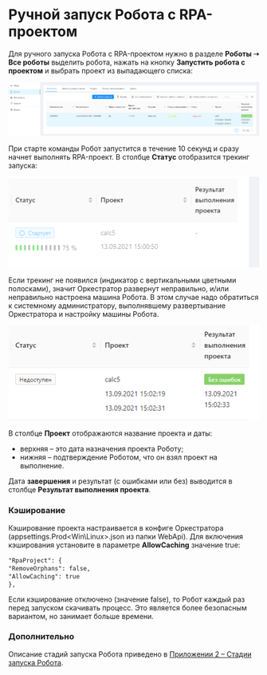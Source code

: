 # Ручной запуск Робота с RPA-проектом

Для ручного запуска Робота с RPA-проектом нужно в разделе **Роботы ➝ Все роботы** выделить робота, нажать на кнопку **Запустить робота с проектом** и выбрать проект из выпадающего списка:

![](<../../.gitbook/assets/0 (8)>)

При старте команды Робот запустится в течение 10 секунд и сразу начнет выполнять RPA-проект. В столбце **Статус** отобразится трекинг запуска:

![](../../.gitbook/assets/1)

Если трекинг не появился (индикатор с вертикальными цветными полосками), значит Оркестратор развернут неправильно, и/или неправильно настроена машина Робота. В этом случае надо обратиться к системному администратору, выполнявшему развертывание Оркестратора и настройку машины Робота.

![](<../../.gitbook/assets/2 (3)>)

В столбце **Проект** отображаются название проекта и даты: 
* верхняя – это дата назначения проекта Роботу; 
* нижняя – подтверждение Роботом, что он взял проект на выполнение. 

Дата **завершения** и результат (с ошибками или без) выводится в столбце **Результат выполнения проекта**.

### Кэширование

Кэширование проекта настраивается в конфиге Оркестратора (appsettings.Prod\<Win\Linux\>.json из папки WebApi). Для включения кэширования установите в параметре **AllowCaching** значение true:

```
"RpaProject": {
"RemoveOrphans": false,
"AllowCaching": true
},
```
Если кэширование отключено (значение false), то Робот каждый раз перед запуском скачивать процесс. Это является более безопасным вариантом, но занимает больше времени.


### Дополнительно

Описание стадий запуска Робота приведено в [Приложении 2 – Стадии запуска Робота](https://docs.primo-rpa.ru/primo-rpa/orchestrator/appendix/appendix2).
